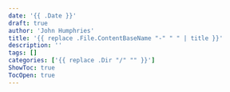 ```yaml
---
date: '{{ .Date }}'
draft: true
author: 'John Humphries'
title: '{{ replace .File.ContentBaseName "-" " " | title }}'
description: ''
tags: []
categories: ['{{ replace .Dir "/" "" }}']
ShowToc: true
TocOpen: true
---
```

